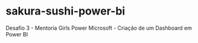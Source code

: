 # sakura-sushi-power-bi
Desafio 3 - Mentoria Girls Power Microsoft - Criação de um Dashboard em Power BI
